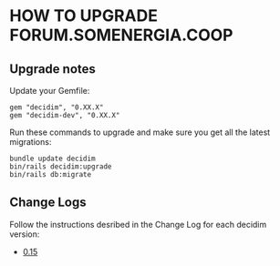 # HOW TO UPGRADE FORUM.SOMENERGIA.COOP

## Upgrade notes

Update your Gemfile:
```
gem "decidim", "0.XX.X"
gem "decidim-dev", "0.XX.X"
```

Run these commands to upgrade and make sure you get all the latest migrations:
```
bundle update decidim
bin/rails decidim:upgrade
bin/rails db:migrate
```

## Change Logs
Follow the instructions desribed in the Change Log for each decidim version:
- [0.15](https://github.com/decidim/decidim/blob/0.15-stable/CHANGELOG.md)
